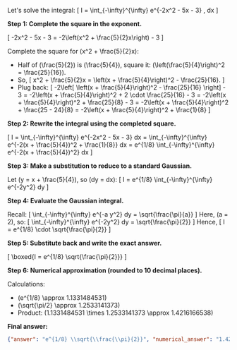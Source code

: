 Let's solve the integral:
\[
I = \int_{-\infty}^{\infty} e^{-2x^2 - 5x - 3} \, dx
\]

**Step 1: Complete the square in the exponent.**

\[
-2x^2 - 5x - 3 = -2\left(x^2 + \frac{5}{2}x\right) - 3
\]

Complete the square for \(x^2 + \frac{5}{2}x\):

- Half of \(\frac{5}{2}\) is \(\frac{5}{4}\), square it: \(\left(\frac{5}{4}\right)^2 = \frac{25}{16}\).
- So,
  \[
  x^2 + \frac{5}{2}x = \left(x + \frac{5}{4}\right)^2 - \frac{25}{16}.
  \]
- Plug back:
  \[
  -2\left[ \left(x + \frac{5}{4}\right)^2 - \frac{25}{16} \right] - 3
  = -2\left(x + \frac{5}{4}\right)^2 + 2 \cdot \frac{25}{16} - 3
  = -2\left(x + \frac{5}{4}\right)^2 + \frac{25}{8} - 3
  = -2\left(x + \frac{5}{4}\right)^2 + \frac{25 - 24}{8}
  = -2\left(x + \frac{5}{4}\right)^2 + \frac{1}{8}
  \]

**Step 2: Rewrite the integral using the completed square.**

\[
I = \int_{-\infty}^{\infty} e^{-2x^2 - 5x - 3} dx = \int_{-\infty}^{\infty} e^{-2(x + \frac{5}{4})^2 + \frac{1}{8}} dx
= e^{1/8} \int_{-\infty}^{\infty} e^{-2(x + \frac{5}{4})^2} dx
\]

**Step 3: Make a substitution to reduce to a standard Gaussian.**

Let \(y = x + \frac{5}{4}\), so \(dy = dx\):
\[
I = e^{1/8} \int_{-\infty}^{\infty} e^{-2y^2} dy
\]

**Step 4: Evaluate the Gaussian integral.**

Recall:
\[
\int_{-\infty}^{\infty} e^{-a y^2} dy = \sqrt{\frac{\pi}{a}}
\]
Here, \(a = 2\), so:
\[
\int_{-\infty}^{\infty} e^{-2y^2} dy = \sqrt{\frac{\pi}{2}}
\]
Hence,
\[
I = e^{1/8} \cdot \sqrt{\frac{\pi}{2}}
\]

**Step 5: Substitute back and write the exact answer.**

\[
\boxed{I = e^{1/8} \sqrt{\frac{\pi}{2}}}
\]

**Step 6: Numerical approximation (rounded to 10 decimal places).**

Calculations:
- \(e^{1/8} \approx 1.1331484531\)
- \(\sqrt{\pi/2} \approx 1.2533141373\)
- Product: \(1.1331484531 \times 1.2533141373 \approx 1.4216166538\)

**Final answer:**  
```json
{"answer": "e^{1/8} \\sqrt{\\frac{\\pi}{2}}", "numerical_answer": "1.4216166538"}
```